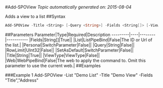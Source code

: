 #Add-SPOView
*Topic automatically generated on: 2015-08-04*

Adds a view to a list
##Syntax
```powershell
Add-SPOView -Title <String> [-Query <String>] -Fields <String[]> [-ViewType <ViewType>] [-RowLimit <UInt32>] [-Personal [<SwitchParameter>]] [-SetAsDefault [<SwitchParameter>]] [-Web <WebPipeBind>] [-List <ListPipeBind>]
```


##Parameters
Parameter|Type|Required|Description
---------|----|--------|-----------
|Fields|String[]|True||
|List|ListPipeBind|False|The ID or Url of the list.|
|Personal|SwitchParameter|False||
|Query|String|False||
|RowLimit|UInt32|False||
|SetAsDefault|SwitchParameter|False||
|Title|String|True||
|ViewType|ViewType|False||
|Web|WebPipeBind|False|The web to apply the command to. Omit this parameter to use the current web.|
##Examples

###Example 1
    Add-SPOView -List "Demo List" -Title "Demo View" -Fields "Title","Address"

<!-- Ref: A1C02537654D1CD76C600B1B8A9A7B7B -->